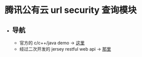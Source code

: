 # 腾讯公有云 url security 查询模块

- ## 导航
    - 官方的 c/c++/java demo -> [这里][1]
    - 经过二次开发的 jersey restful web api -> [那里][2]






[1]: https://github.com/tencenturlsafe/openCloud_tencent
[2]: https://github.com/woailuoli993/tcUrlSec/tree/master/urlsec